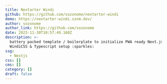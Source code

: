 ```yaml
---
title: Nextarter Windi
github: https://github.com/sozonome/nextarter-windi
demo: https://nextarter-windi.sznm.dev/
author: sozonome
author_link: https://github.com/sozonome
date: 2023-11-30T10:57:49.160Z
description: >-
  battery packed template / boilerplate to initialize PWA ready Next.js app with
  WindiCSS & Typescript setup :sparkles:
ssg:
  - Nextjs
css: []
cms: []
category: []
draft: false
---
```

